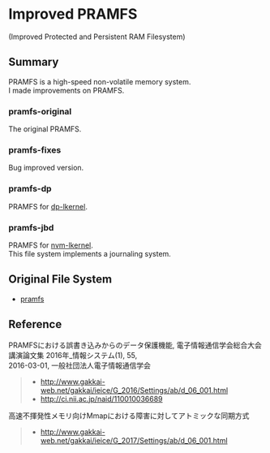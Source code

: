 # Improved PRAMFS   
(Improved Protected and Persistent RAM Filesystem)   


## Summary   
PRAMFS is a high-speed non-volatile memory system.   
I made improvements on PRAMFS.   

### pramfs-original
The original PRAMFS.   

### pramfs-fixes
Bug improved version.   

### pramfs-dp
PRAMFS for [dp-lkernel](https://github.com/kohga/dp-lkernel).   

### pramfs-jbd
PRAMFS for [nvm-lkernel](https://github.com/kohga/nvm-lkernel).   
This file system implements a journaling system.   


## Original File System   
- [pramfs](http://pramfs.sourceforge.net)   


## Reference  
PRAMFSにおける誤書き込みからのデータ保護機能, 電子情報通信学会総合大会講演論文集 2016年_情報システム(1), 55,   
2016-03-01, 一般社団法人電子情報通信学会   
>- <http://www.gakkai-web.net/gakkai/ieice/G_2016/Settings/ab/d_06_001.html>   
>- <http://ci.nii.ac.jp/naid/110010036689>   

高速不揮発性メモリ向けMmapにおける障害に対してアトミックな同期方式   
>- <http://www.gakkai-web.net/gakkai/ieice/G_2017/Settings/ab/d_06_001.html>   
